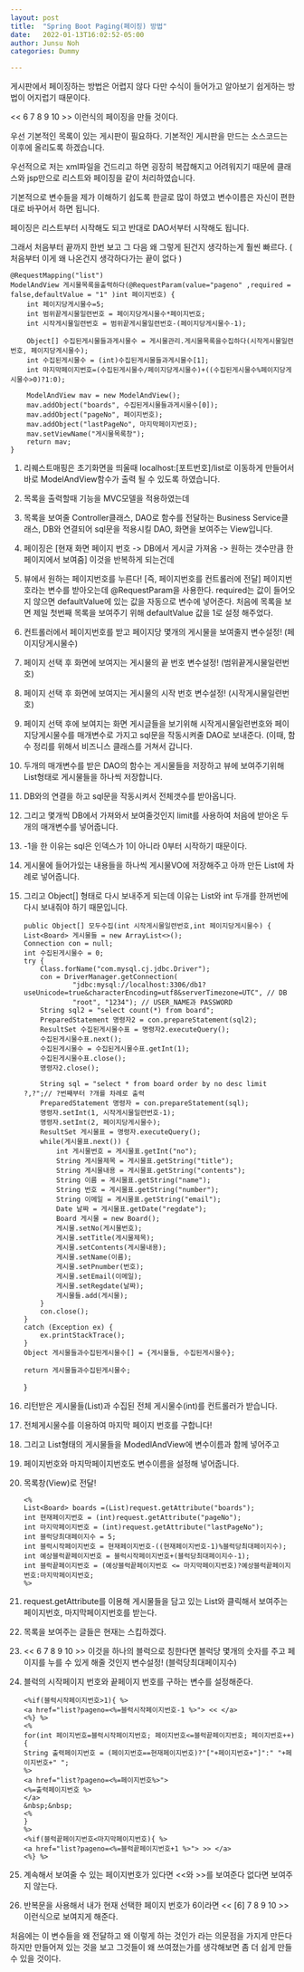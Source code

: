 ```yaml
---
layout: post
title:  "Spring Boot Paging(페이징) 방법"
date:   2022-01-13T16:02:52-05:00
author: Junsu Noh
categories: Dummy

---
```


게시판에서 페이징하는 방법은 어렵지 않다 다만 수식이 들어가고 알아보기 쉽게하는 방법이 어지럽기 때문이다.

<< 6 7 8 9 10 >> 이런식의 페이징을 만들 것이다.

우선 기본적인 목록이 있는 게시판이 필요하다. 기본적인 게시판을 만드는 소스코드는 이후에 올리도록 하겠습니다.

우선적으로 저는 xml파일을 건드리고 하면 굉장히 복잡해지고 어려워지기 때문에 클래스와 jsp만으로 리스트와 페이징을 같이 처리하였습니다.

기본적으로 변수들을 제가 이해하기 쉽도록 한글로 많이 하였고 변수이름은 자신이 편한대로 바꾸어서 하면 됩니다.

페이징은 리스트부터 시작해도 되고 반대로 DAO서부터 시작해도 됩니다.

그래서 처음부터 끝까지 한번 보고 그 다음 왜 그렇게 된건지 생각하는게 훨씬 빠르다. ( 처음부터 이게 왜 나온건지 생각하다가는 끝이 없다 )

    @RequestMapping("list")
    ModelAndView 게시물목록을출력하다(@RequestParam(value="pageno" ,required = false,defaultValue = "1" )int 페이지번호) {
    	int 페이지당게시물수=5;
    	int 범위끝게시물일련번호 = 페이지당게시물수*페이지번호;
    	int 시작게시물일련번호 = 범위끝게시물일련번호-(페이지당게시물수-1);
    	
    	Object[] 수집된게시물들과게시물수 = 게시물관리.게시물목록을수집하다(시작게시물일련번호, 페이지당게시물수);
    	int 수집된게시물수 = (int)수집된게시물들과게시물수[1];
    	int 마지막페이지번호=(수집된게시물수/페이지당게시물수)+((수집된게시물수%페이지당게시물수>0)?1:0);
    	
    	ModelAndView mav = new ModelAndView();
    	mav.addObject("boards", 수집된게시물들과게시물수[0]);
    	mav.addObject("pageNo", 페이지번호);
    	mav.addObject("lastPageNo", 마지막페이지번호);
    	mav.setViewName("게시물목록창");
    	return mav;
    }

  

1. 리퀘스트매핑은 초기화면을 띄울때 localhost:[포트번호]/list로 이동하게 만들어서 바로 ModelAndView함수가 출력 될 수 있도록 하였습니다.

2. 목록을 출력할때 기능을 MVC모델을 적용하였는데 

3. 목록을 보여줄 Controller클래스, DAO로 함수를 전달하는 Business Service클래스, DB와 연결되어 sql문을 적용시킬 DAO, 화면을 보여주는 View입니다.





1. 페이징은   [현재 화면 페이지 번호 -> DB에서 게시글 가져옴 -> 원하는 갯수만큼 한페이지에서 보여줌] 이것을 반복하게 되는건데
 
2. 뷰에서 원하는 페이지번호를 누른다! [즉, 페이지번호를 컨트롤러에 전달] 페이지번호라는 변수를 받아오는데 @RequestParam을 사용한다. required는 값이 들어오지 않으면 defaultValue에 있는 값을 자동으로 변수에 넣어준다. 처음에 목록을 보면 제일 첫번째 목록을 보여주기 위해 defaultValue 값을 1로 설정 해주었다. 

3. 컨트롤러에서 페이지번호를 받고 페이지당 몇개의 게시물을 보여줄지 변수설정! (페이지당게시물수)

4. 페이지 선택 후 화면에 보여지는 게시물의 끝 번호 변수설정! (범위끝게시물일련번호)

5. 페이지 선택 후 화면에 보여지는 게시물의 시작 번호 변수설정! (시작게시물일련번호)

   

6. 페이지 선택 후에 보여지는 화면 게시글들을 보기위해 시작게시물일련번호와 페이지당게시물수를 매개변수로 가지고 sql문을 작동시켜줄 DAO로 보내준다. (이때, 함수 정리를 위해서 비즈니스 클래스를 거쳐서 갑니다.

    

7. 두개의 매개변수를 받은 DAO의 함수는 게시물들을 저장하고 뷰에 보여주기위해 List형태로 게시물들을 하나씩 저장합니다.

   

8. DB와의 연결을 하고 sql문을 작동시켜서 전체갯수를 받아옵니다.

   
9. 그리고 몇개씩 DB에서 가져와서 보여줄것인지 limit를 사용하여 처음에 받아온 두개의 매개변수를 넣어줍니다.

   

10. -1을 한 이유는 sql은 인덱스가 1이 아니라 0부터 시작하기 때문이다.

    

11. 게시물에 들어가있는 내용들을 하나씩 게시물VO에 저장해주고 아까 만든 List에 차례로 넣어줍니다.

    

12. 그리고 Object[] 형태로 다시 보내주게 되는데 이유는 List와 int 두개를 한꺼번에 다시 보내줘야 하기 때문입니다.

    

        public Object[] 모두수집(int 시작게시물일련번호,int 페이지당게시물수) {
        List<Board> 게시물들 = new ArrayList<>();
        Connection con = null;
        int 수집된게시물수 = 0;
        try {
        	Class.forName("com.mysql.cj.jdbc.Driver");
        	con = DriverManager.getConnection(
        			"jdbc:mysql://localhost:3306/db1?useUnicode=true&characterEncoding=utf8&serverTimezone=UTC", // DB
        			"root", "1234"); // USER_NAME과 PASSWORD
        	String sql2 = "select count(*) from board";
        	PreparedStatement 명령자2 = con.prepareStatement(sql2);
        	ResultSet 수집된게시물수표 = 명령자2.executeQuery();
        	수집된게시물수표.next();
        	수집된게시물수 = 수집된게시물수표.getInt(1);
        	수집된게시물수표.close();
        	명령자2.close();
        	
        	String sql = "select * from board order by no desc limit ?,?";// ?번째부터 ?개를 차례로 출력
        	PreparedStatement 명령자 = con.prepareStatement(sql);
        	명령자.setInt(1, 시작게시물일련번호-1);
        	명령자.setInt(2, 페이지당게시물수); 
        	ResultSet 게시물표 = 명령자.executeQuery();
        	while(게시물표.next()) {
        		int 게시물번호 = 게시물표.getInt("no");
        		String 게시물제목 = 게시물표.getString("title");
        		String 게시물내용 = 게시물표.getString("contents");
        		String 이름 = 게시물표.getString("name");
        		String 번호 = 게시물표.getString("number");
        		String 이메일 = 게시물표.getString("email");
        		Date 날짜 = 게시물표.getDate("regdate");
        		Board 게시물 = new Board();
        		게시물.setNo(게시물번호);
        		게시물.setTitle(게시물제목);
        		게시물.setContents(게시물내용);
        		게시물.setName(이름);
        		게시물.setPnumber(번호);
        		게시물.setEmail(이메일);
        		게시물.setRegdate(날짜);
        		게시물들.add(게시물);
        	}
        	con.close();
        }
        catch (Exception ex) {
        	ex.printStackTrace();
        }
        Object 게시물들과수집된게시물수[] = {게시물들, 수집된게시물수};
        
        return 게시물들과수집된게시물수;

    }

13. 리턴받은 게시물들(List)과 수집된 전체 게시물수(int)를 컨트롤러가 받습니다.

    

14. 전체게시물수를 이용하여 마지막 페이지 번호를 구합니다!

    

15. 그리고 List형태의 게시물들을 ModedlAndView에 변수이름과 함께 넣어주고

    

16. 페이지번호와 마지막페이지번호도 변수이름을 설정해 넣어줍니다.

    

17. 목록창(View)로 전달!

    

        <% 
        List<Board> boards =(List)request.getAttribute("boards"); 
        int 현재페이지번호 = (int)request.getAttribute("pageNo");
        int 마지막페이지번호 = (int)request.getAttribute("lastPageNo");
        int 블럭당최대페이지수 = 5;
        int 블럭시작페이지번호 = 현재페이지번호-((현재페이지번호-1)%블럭당최대페이지수);
        int 예상블럭끝페이지번호 = 블럭시작페이지번호+(블럭당최대페이지수-1);
        int 블럭끝페이지번호 = (예상블럭끝페이지번호 <= 마지막페이지번호)?예상블럭끝페이지번호:마지막페이지번호;
        %>

18. request.getAttribute를 이용해 게시물들을 담고 있는 List와 클릭해서 보여주는 페이지번호, 마지막페이지번호를 받는다.

    

19. 목록을 보여주는 글들은 현재는 스킵하겠다.

    

20. << 6 7 8 9 10 >> 이것을 하나의 블럭으로 칭한다면 블럭당 몇개의 숫자를 주고 페이지를 누를 수 있게 해줄 것인지 변수설정! (블럭당최대페이지수)

    

21. 블럭의 시작페이지 번호와 끝페이지 번호를 구하는 변수를 설정해준다.

    

        <%if(블럭시작페이지번호>1){ %>
        <a href="list?pageno=<%=블럭시작페이지번호-1 %>"> << </a>
        <%} %>
        <%
        for(int 페이지번호=블럭시작페이지번호; 페이지번호<=블럭끝페이지번호; 페이지번호++){
        String 출력페이지번호 = (페이지번호==현재페이지번호)?"["+페이지번호+"]":" "+페이지번호+" ";
        %>
        <a href="list?pageno=<%=페이지번호%>">
        <%=출력페이지번호 %>
        </a>
        &nbsp;&nbsp;
        <%
        }
        %>
        <%if(블럭끝페이지번호<마지막페이지번호){ %>
        <a href="list?pageno=<%=블럭끝페이지번호+1 %>"> >> </a>
        <%} %>

22. 계속해서 보여줄 수 있는 페이지번호가 있다면 <<와 >>를 보여준다 없다면 보여주지 않는다.

    

23. 반복문을 사용해서 내가 현재 선택한 페이지 번호가 6이라면 << [6] 7 8 9 10 >> 이런식으로 보여지게 해준다.

  

  처음에는 이 변수들을 왜 전달하고 왜 이렇게 하는 것인가 라는 의문점을 가지게 만든다 하지만 만들어져 있는 것을 보고 
  그것들이 왜 쓰여졌는가를 생각해보면 좀 더 쉽게 만들 수 있을 것이다.
